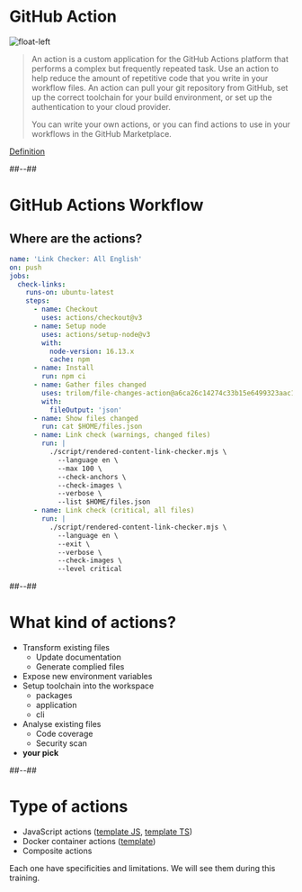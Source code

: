 <!-- .slide: -->

# GitHub Action

![float-left](./assets/images/github-action.png)

>An action is a custom application for the GitHub Actions platform that performs a complex but frequently repeated task. Use an action to help reduce the amount of repetitive code that you write in your workflow files. An action can pull your git repository from GitHub, set up the correct toolchain for your build environment, or set up the authentication to your cloud provider.
>
>You can write your own actions, or you can find actions to use in your workflows in the GitHub Marketplace.

[Definition](https://docs.github.com/en/actions/learn-github-actions/understanding-github-actions#actions)
<!-- .element: class="credits" -->

##--##

<!-- .slide: class="with-code-bg-dark" -->

# GitHub Actions Workflow

## Where are the actions?

```yaml [1-38|7-8|9-13|16-19|7-8,9-13,16-19]
name: 'Link Checker: All English'
on: push
jobs:
  check-links:
    runs-on: ubuntu-latest
    steps:
      - name: Checkout
        uses: actions/checkout@v3
      - name: Setup node
        uses: actions/setup-node@v3
        with:
          node-version: 16.13.x
          cache: npm
      - name: Install
        run: npm ci
      - name: Gather files changed
        uses: trilom/file-changes-action@a6ca26c14274c33b15e6499323aac178af06ad4b
        with:
          fileOutput: 'json'
      - name: Show files changed
        run: cat $HOME/files.json
      - name: Link check (warnings, changed files)
        run: |
          ./script/rendered-content-link-checker.mjs \
            --language en \
            --max 100 \
            --check-anchors \
            --check-images \
            --verbose \
            --list $HOME/files.json
      - name: Link check (critical, all files)
        run: |
          ./script/rendered-content-link-checker.mjs \
            --language en \
            --exit \
            --verbose \
            --check-images \
            --level critical
```

##--##

<!-- .slide: -->

# What kind of actions?

- Transform existing files
  - Update documentation
  - Generate complied files
- Expose new environment variables
- Setup toolchain into the workspace
  - packages
  - application
  - cli
- Analyse existing files
  - Code coverage
  - Security scan
- **your pick**
<!-- .element: class="list-fragment" -->

##--##

# Type of actions

- JavaScript actions ([template JS](https://github.com/actions/javascript-action), [template TS](https://github.com/actions/typescript-action))
- Docker container actions ([template](https://github.com/actions/container-action))
- Composite actions

Each one have specificities and limitations. We will see them during this training.
